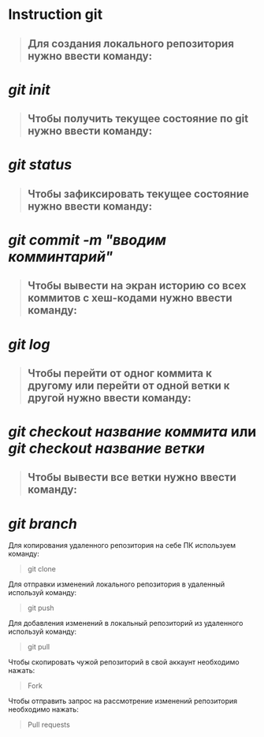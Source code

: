 # Instruction git

>## Для создания локального репозитория нужно ввести команду:

# _**git** init_

>## Чтобы получить текущее состояние по git нужно ввести команду:

# _**git** status_

>## Чтобы зафиксировать текущее состояние нужно ввести команду:

# _**git** commit -m "вводим комминтарий"_

>## Чтобы вывести на экран историю со всех коммитов с хеш-кодами нужно ввести команду:

# _**git**  log_

>## Чтобы перейти от одног коммита к другому или перейти от одной ветки к другой нужно ввести команду:

# _**git**  checkout название коммита_ или _**git**  checkout название ветки_

>## Чтобы вывести все ветки нужно ввести команду:

# _**git** branch_

Для копирования удаленного репозитория на себе ПК используем команду:
> git clone

Для отправки изменений локального репозитория в удаленный используй команду:
> git push

Для добавления изменений в локальный репозиторий из удаленного используй команду:
> git pull

Чтобы скопировать чужой репозиторий в свой аккаунт необходимо нажать:
> Fork

Чтобы отправить запрос на рассмотрение изменений репозитория необходимо нажать:
> Pull requests